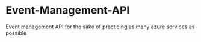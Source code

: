 # Event-Management-API
Event management API for the sake of practicing as many azure services as possible

